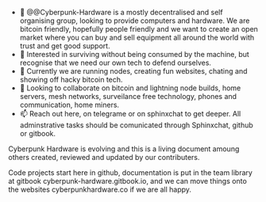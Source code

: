 - 👋 @@Cyberpunk-Hardware is a mostly decentralised and self organising group, looking to provide computers and hardware. We are bitcoin friendly, hopefully people friendly and we want to create an open market where you can buy and sell equipment all around the world with trust and get good support. 
- 👀 Interested in surviving without being consumed by the machine, but recognise that we need our own tech to defend ourselves.
- 🌱 Currently we are running nodes, creating fun websites, chating and showing off hacky bitcoin tech.
- 💞️ Looking to collaborate on bitcoin and lightning node builds, home servers, mesh networks, surveilance free technology, phones and communication, home miners.
- 📫 Reach out here, on telegrame or on sphinxchat to get deeper. All adminstrative tasks should be comunicated through Sphinxchat, github or gitbook.


Cyberpunk Hardware is evolving and this is a living document amoung others created, reviewed and updated by our contributers.

Code projects start here in github, documentation is put in the team library at gitbook cyberpunk-hardware.gitbook.io, and we can move things onto the websites cyberpunkhardware.co if we are all happy. 




<!---
Cyberpunk-Hardware/Cyberpunk-Hardware is a ✨ special ✨ repository because its `README.md` (this file) appears on your GitHub profile.
You can click the Preview link to take a look at your changes.
--->
